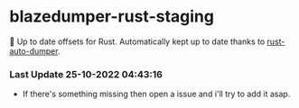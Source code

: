 # blazedumper-rust-staging

🚀 Up to date offsets for Rust. Automatically kept up to date thanks to [rust-auto-dumper](https://github.com/Akandesh/rust-auto-dumper).


### Last Update 25-10-2022 04:43:16
- If there's something missing then open a issue and i'll try to add it asap.